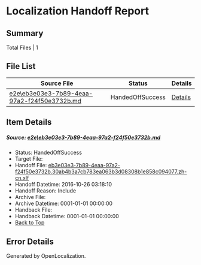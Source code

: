 # <a name='report-top'></a> Localization Handoff Report

## Summary
 Total Files | 1

## File List
 Source File | Status | Details 
 ----------- | ------ | ------- 
 [e2e\eb3e03e3-7b89-4eaa-97a2-f24f50e3732b.md](https://github.com/OpenLocalizationTestOrg/ol-test0/blob/ea77564be21085cf9a44605bac83062da9d10407/e2e/eb3e03e3-7b89-4eaa-97a2-f24f50e3732b.md) | HandedOffSuccess | [Details](#e30bf2560a272cbb3c6429c0688a51a2367d994f1)

## Item Details
##### <a name='e30bf2560a272cbb3c6429c0688a51a2367d994f1'></a> Source: [e2e\eb3e03e3-7b89-4eaa-97a2-f24f50e3732b.md](https://github.com/OpenLocalizationTestOrg/ol-test0/blob/ea77564be21085cf9a44605bac83062da9d10407/e2e/eb3e03e3-7b89-4eaa-97a2-f24f50e3732b.md)
* Status: HandedOffSuccess
* Target File: 
* Handoff File: [eb3e03e3-7b89-4eaa-97a2-f24f50e3732b.30ab4b3a7cb783ea063b3d08308b1e858c094077.zh-cn.xlf](https://github.com/OpenLocalizationTestOrg/ol-test0-handoff/blob/e32ad6950c9aa4b079bba5f73aa8aee711d69f1c/ol-handoff/OpenLocalizationTestOrg/ol-test0-zhcn/shujia/ht/eb3e03e3-7b89-4eaa-97a2-f24f50e3732b.30ab4b3a7cb783ea063b3d08308b1e858c094077.zh-cn.xlf)
* Handoff Datetime: 2016-10-26 03:18:10
* Handoff Reason: Include
* Archive File: 
* Archive Datetime: 0001-01-01 00:00:00
* Handback File: 
* Handback Datetime: 0001-01-01 00:00:00
* [Back to Top](#report-top)


## Error Details

Generated by OpenLocalization.
